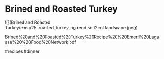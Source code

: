 # Brined and Roasted Turkey
![](Brined and Roasted Turkey/emsp25_roasted_turkey.jpg.rend.sni12col.landscape.jpeg)

<a href='Brined%20and%20Roasted%20Turkey%20Recipe%20%20Emeril%20Lagasse%20%20Food%20Network.pdf'>Brined%20and%20Roasted%20Turkey%20Recipe%20%20Emeril%20Lagasse%20%20Food%20Network.pdf</a>

#recipes #dinner